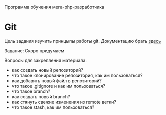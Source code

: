 Программа обучения мега-php-разработчика

Git
=====

Цель задания изучить принцыпы работы git. Документацию брать [здесь](http://git-scm.com/documentation)

Задание:
Скоро придумаем

Вопросы для закрепления материала:
- как создать новый репозиторий?
- что такое клонирование репозитория, как им пользоваться?
- как добавить новый файл в репозиторий?
- что такое .gitignore и как им пользоваться?
- что такое branch?
- как создать новый branch?
- как стянуть свежие изменения из remote ветки?
- что такое stash, как им пользоваться?
